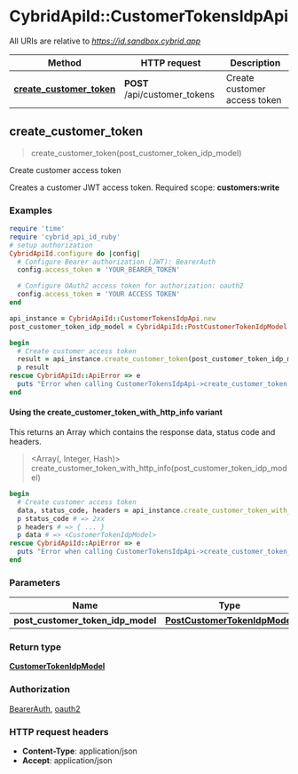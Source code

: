 # CybridApiId::CustomerTokensIdpApi

All URIs are relative to *https://id.sandbox.cybrid.app*

| Method | HTTP request | Description |
| ------ | ------------ | ----------- |
| [**create_customer_token**](CustomerTokensIdpApi.md#create_customer_token) | **POST** /api/customer_tokens | Create customer access token |


## create_customer_token

> <CustomerTokenIdpModel> create_customer_token(post_customer_token_idp_model)

Create customer access token

Creates a customer JWT access token.  Required scope: **customers:write**

### Examples

```ruby
require 'time'
require 'cybrid_api_id_ruby'
# setup authorization
CybridApiId.configure do |config|
  # Configure Bearer authorization (JWT): BearerAuth
  config.access_token = 'YOUR_BEARER_TOKEN'

  # Configure OAuth2 access token for authorization: oauth2
  config.access_token = 'YOUR ACCESS TOKEN'
end

api_instance = CybridApiId::CustomerTokensIdpApi.new
post_customer_token_idp_model = CybridApiId::PostCustomerTokenIdpModel.new({customer_guid: 'customer_guid_example', scopes: ['customers:read']}) # PostCustomerTokenIdpModel | 

begin
  # Create customer access token
  result = api_instance.create_customer_token(post_customer_token_idp_model)
  p result
rescue CybridApiId::ApiError => e
  puts "Error when calling CustomerTokensIdpApi->create_customer_token: #{e}"
end
```

#### Using the create_customer_token_with_http_info variant

This returns an Array which contains the response data, status code and headers.

> <Array(<CustomerTokenIdpModel>, Integer, Hash)> create_customer_token_with_http_info(post_customer_token_idp_model)

```ruby
begin
  # Create customer access token
  data, status_code, headers = api_instance.create_customer_token_with_http_info(post_customer_token_idp_model)
  p status_code # => 2xx
  p headers # => { ... }
  p data # => <CustomerTokenIdpModel>
rescue CybridApiId::ApiError => e
  puts "Error when calling CustomerTokensIdpApi->create_customer_token_with_http_info: #{e}"
end
```

### Parameters

| Name | Type | Description | Notes |
| ---- | ---- | ----------- | ----- |
| **post_customer_token_idp_model** | [**PostCustomerTokenIdpModel**](PostCustomerTokenIdpModel.md) |  |  |

### Return type

[**CustomerTokenIdpModel**](CustomerTokenIdpModel.md)

### Authorization

[BearerAuth](../README.md#BearerAuth), [oauth2](../README.md#oauth2)

### HTTP request headers

- **Content-Type**: application/json
- **Accept**: application/json

